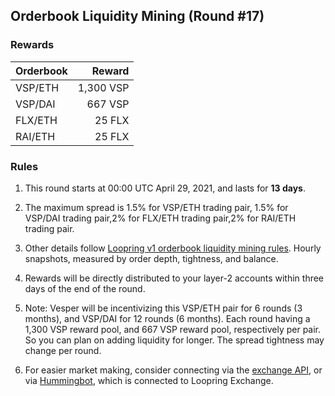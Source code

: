 ## Orderbook Liquidity Mining (Round #17)


### Rewards

| **Orderbook** | **Reward** |
| :--- | ---: |
| VSP/ETH | 1,300 VSP|
| VSP/DAI | 667 VSP|
| FLX/ETH | 25 FLX|
| RAI/ETH | 25 FLX|

### Rules

1) This round starts at 00:00 UTC April 29, 2021, and lasts for **13 days**.

2) The maximum spread is 1.5% for VSP/ETH trading pair, 1.5% for VSP/DAI trading pair,2% for FLX/ETH trading pair,2% for RAI/ETH trading pair.

3) Other details follow [Loopring v1 orderbook liquidity mining rules](https://medium.com/loopring-protocol/loopring-exchange-liquidity-mining-competition-748917b277e6). Hourly snapshots, measured by order depth, tightness, and balance.

4) Rewards will be directly distributed to your layer-2 accounts within three days of the end of the round.

5) Note: Vesper will be incentivizing this VSP/ETH pair for 6 rounds (3 months), and VSP/DAI for 12 rounds (6 months). Each round having a 1,300 VSP reward pool, and 667 VSP reward pool, respectively per pair. So you can plan on adding liquidity for longer. The spread tightness may change per round.

6) For easier market making, consider connecting via the [exchange API](https://docs3.loopring.io/en/), or via [Hummingbot](https://docs.hummingbot.io/exchange-connectors/loopring/), which is connected to Loopring Exchange.

